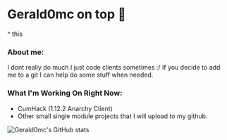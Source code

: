# Gerald0mc on top 💪
^ this
### About me:
I dont really do much I just code clients sometimes :/
If you decide to add me to a git I can help do some stuff when needed.
### What I'm Working On Right Now:
* CumHack (1.12.2 Anarchy Client)
* Other small single module projects that I will upload to my github.

![Gerald0mc's GitHub stats](https://github-readme-stats.vercel.app/api?username=gerald0mc&show_icons=true&theme=tokyonight)

